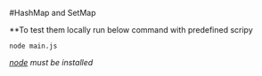 #HashMap and SetMap

\*\*To test them locally run below command with predefined scripy

`node main.js`

_[node](https://nodejs.org/en/download/package-manager) must be installed_
